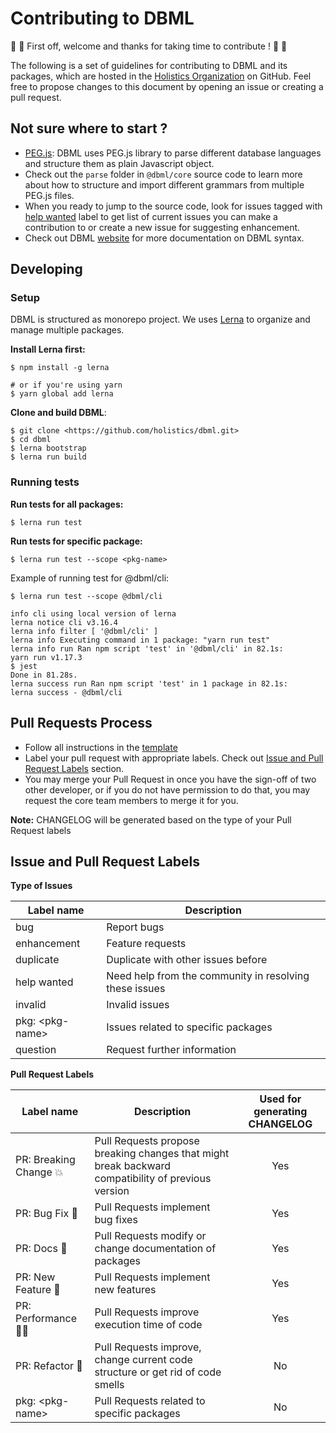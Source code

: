 # Contributing to DBML

:see_no_evil: :tada: First off, welcome and thanks for taking time to contribute ! :tada: :see_no_evil:

The following is a set of guidelines for contributing to DBML and its packages, which are hosted in the [Holistics Organization](https://github.com/holistics) on GitHub. Feel free to propose changes to this document by opening an issue or creating a pull request.

## Not sure where to start ?

- [PEG.js](https://pegjs.org/): DBML uses PEG.js library to parse different database languages and structure them as plain Javascript object.
- Check out the `parse` folder in `@dbml/core` source code to learn more about how to structure and import different grammars from multiple PEG.js files.
- When you ready to jump to the source code, look for issues tagged with [help wanted](https://github.com/holistics/dbml/labels/help%20wanted) label to get list of current issues you can make a contribution to or create a new issue for suggesting enhancement.
- Check out DBML [website](https://www.dbml-lang.org/home/) for more documentation on DBML syntax.

## Developing

### Setup

DBML is structured as monorepo project. We uses [Lerna](https://github.com/lerna/lerna) to organize and manage multiple packages.

**Install Lerna first:**

    $ npm install -g lerna
    
    # or if you're using yarn
    $ yarn global add lerna

**Clone and build DBML**:

    $ git clone <https://github.com/holistics/dbml.git>
    $ cd dbml
    $ lerna bootstrap
    $ lerna run build

### Running tests

**Run tests for all packages:**

    $ lerna run test

**Run tests for specific package:**

    $ lerna run test --scope <pkg-name>

Example of running test for @dbml/cli:

    $ lerna run test --scope @dbml/cli
    
    info cli using local version of lerna
    lerna notice cli v3.16.4
    lerna info filter [ '@dbml/cli' ]
    lerna info Executing command in 1 package: "yarn run test"
    lerna info run Ran npm script 'test' in '@dbml/cli' in 82.1s:
    yarn run v1.17.3
    $ jest
    Done in 81.28s.
    lerna success run Ran npm script 'test' in 1 package in 82.1s:
    lerna success - @dbml/cli

## Pull Requests Process

- Follow all instructions in the [template](https://github.com/holistics/dbml/blob/master/.github/PULL_REQUEST_TEMPLATE.md)
- Label your pull request with appropriate labels. Check out [Issue and Pull Request Labels](#issue-and-pull-request-labels) section.
- You may merge your Pull Request in once you have the sign-off of two other developer, or if you do not have permission to do that, you may request the core team members to merge it for you.

**Note:** CHANGELOG will be generated based on the type of your Pull Request labels

## Issue and Pull Request Labels

**Type of Issues**

| Label name    | Description           |
| ------------- |-----------------------|
| bug |	Report bugs |
| enhancement |	Feature requests |
| duplicate |	Duplicate with other issues before |
| help wanted |	Need help from the community in resolving these issues |
| invalid |	Invalid issues |
| pkg: \<pkg-name\> |	Issues related to specific packages |
| question | Request further information |

**Pull Request Labels**

| Label name    | Description           | Used for generating CHANGELOG |
| --------------|-----------------------|:---------:|
| PR: Breaking Change :boom: |	Pull Requests propose breaking changes that might break backward compatibility of previous version |	Yes |
| PR: Bug Fix :bug:	| Pull Requests implement bug fixes	| Yes |
| PR: Docs :memo:	| Pull Requests modify or change documentation of packages	| Yes |
| PR: New Feature :rocket:	| Pull Requests implement new features	| Yes |
| PR: Performance :running_woman:	| Pull Requests improve execution time of code	| Yes |
| PR: Refactor :poop:	| Pull Requests improve, change current code structure or get rid of code smells	| No |
| pkg: \<pkg-name\>	| Pull Requests related to specific packages	| No |

